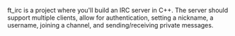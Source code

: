 ft_irc is a project where you'll build an IRC server in C++. The server should support multiple clients, allow for authentication, setting a nickname, a username, joining a channel, and sending/receiving private messages.
